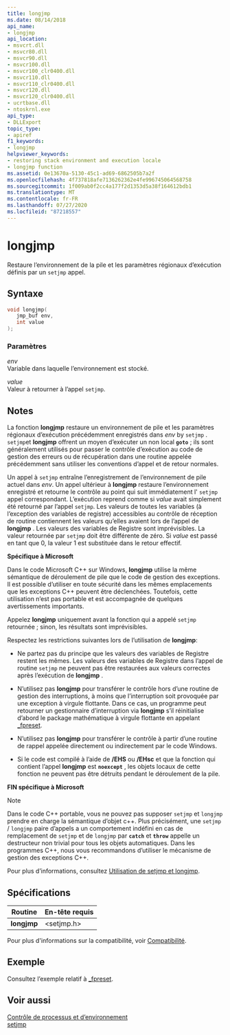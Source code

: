```yaml
---
title: longjmp
ms.date: 08/14/2018
api_name:
- longjmp
api_location:
- msvcrt.dll
- msvcr80.dll
- msvcr90.dll
- msvcr100.dll
- msvcr100_clr0400.dll
- msvcr110.dll
- msvcr110_clr0400.dll
- msvcr120.dll
- msvcr120_clr0400.dll
- ucrtbase.dll
- ntoskrnl.exe
api_type:
- DLLExport
topic_type:
- apiref
f1_keywords:
- longjmp
helpviewer_keywords:
- restoring stack environment and execution locale
- longjmp function
ms.assetid: 0e13670a-5130-45c1-ad69-6862505b7a2f
ms.openlocfilehash: 4f737818afe7136262362e4fe996745064568758
ms.sourcegitcommit: 1f009ab0f2cc4a177f2d1353d5a38f164612bdb1
ms.translationtype: MT
ms.contentlocale: fr-FR
ms.lasthandoff: 07/27/2020
ms.locfileid: "87218557"
---
```

# <a name="longjmp"></a>longjmp

Restaure l’environnement de la pile et les paramètres régionaux d’exécution définis par un `setjmp` appel.

## <a name="syntax"></a>Syntaxe

```C
void longjmp(
   jmp_buf env,
   int value
);
```

### <a name="parameters"></a>Paramètres

*env*<br/>
Variable dans laquelle l’environnement est stocké.

*value*<br/>
Valeur à retourner à l’appel `setjmp`.

## <a name="remarks"></a>Notes

La fonction **longjmp** restaure un environnement de pile et les paramètres régionaux d’exécution précédemment enregistrés dans *env* by `setjmp` . `setjmp`et **longjmp** offrent un moyen d’exécuter un non local **`goto`** ; ils sont généralement utilisés pour passer le contrôle d’exécution au code de gestion des erreurs ou de récupération dans une routine appelée précédemment sans utiliser les conventions d’appel et de retour normales.

Un appel à `setjmp` entraîne l’enregistrement de l’environnement de pile actuel dans *env*. Un appel ultérieur à **longjmp** restaure l’environnement enregistré et retourne le contrôle au point qui suit immédiatement l' `setjmp` appel correspondant. L’exécution reprend comme si *value* avait simplement été retourné par l’appel `setjmp`. Les valeurs de toutes les variables (à l’exception des variables de registre) accessibles au contrôle de réception de routine contiennent les valeurs qu’elles avaient lors de l’appel de **longjmp** . Les valeurs des variables de Registre sont imprévisibles. La valeur retournée par `setjmp` doit être différente de zéro. Si *value* est passé en tant que 0, la valeur 1 est substituée dans le retour effectif.

**Spécifique à Microsoft**

Dans le code Microsoft C++ sur Windows, **longjmp** utilise la même sémantique de déroulement de pile que le code de gestion des exceptions. Il est possible d’utiliser en toute sécurité dans les mêmes emplacements que les exceptions C++ peuvent être déclenchées. Toutefois, cette utilisation n’est pas portable et est accompagnée de quelques avertissements importants.

Appelez **longjmp** uniquement avant la fonction qui a appelé `setjmp` retournée ; sinon, les résultats sont imprévisibles.

Respectez les restrictions suivantes lors de l’utilisation de **longjmp**:

- Ne partez pas du principe que les valeurs des variables de Registre restent les mêmes. Les valeurs des variables de Registre dans l’appel de routine `setjmp` ne peuvent pas être restaurées aux valeurs correctes après l’exécution de **longjmp** .

- N’utilisez pas **longjmp** pour transférer le contrôle hors d’une routine de gestion des interruptions, à moins que l’interruption soit provoquée par une exception à virgule flottante. Dans ce cas, un programme peut retourner un gestionnaire d’interruption via **longjmp** s’il réinitialise d’abord le package mathématique à virgule flottante en appelant [_fpreset](fpreset.md).

- N’utilisez pas **longjmp** pour transférer le contrôle à partir d’une routine de rappel appelée directement ou indirectement par le code Windows.

- Si le code est compilé à l’aide de **/EHS** ou **/EHsc** et que la fonction qui contient l’appel **longjmp** est **`noexcept`** , les objets locaux de cette fonction ne peuvent pas être détruits pendant le déroulement de la pile.

**FIN spécifique à Microsoft**

> [!NOTE]
> Dans le code C++ portable, vous ne pouvez pas supposer `setjmp` et `longjmp` prendre en charge la sémantique d’objet c++. Plus précisément, une `setjmp` / `longjmp` paire d’appels a un comportement indéfini en cas de remplacement de `setjmp` et de `longjmp` par **`catch`** et **`throw`** appelle un destructeur non trivial pour tous les objets automatiques. Dans les programmes C++, nous vous recommandons d’utiliser le mécanisme de gestion des exceptions C++.

Pour plus d’informations, consultez [Utilisation de setjmp et longjmp](../../cpp/using-setjmp-longjmp.md).

## <a name="requirements"></a>Spécifications

|Routine|En-tête requis|
|-------------|---------------------|
|**longjmp**|\<setjmp.h>|

Pour plus d'informations sur la compatibilité, voir [Compatibilité](../../c-runtime-library/compatibility.md).

## <a name="example"></a>Exemple

Consultez l’exemple relatif à [_fpreset](fpreset.md).

## <a name="see-also"></a>Voir aussi

[Contrôle de processus et d’environnement](../../c-runtime-library/process-and-environment-control.md)<br/>
[setjmp](setjmp.md)

